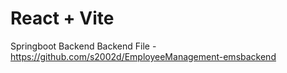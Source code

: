 # React + Vite

Springboot Backend
Backend File - https://github.com/s2002d/EmployeeManagement-emsbackend
